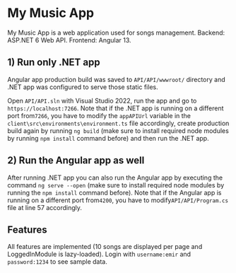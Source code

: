 # My Music App

My Music App is a web application used for songs management. Backend: ASP.NET 6 Web API. Frontend: Angular 13.

## 1) Run only .NET app

Angular app production build was saved to `API/API/wwwroot/` directory and .NET app was configured to serve those static files.

Open `API/API.sln` with Visual Studio 2022, run the app and go to `https://localhost:7266`. Note that if the .NET app is running on a different port from`7266`, you have to modify the `appAPIUrl` variable in the `client\src\environments\environment.ts` file accordingly, create production build again by running `ng build` (make sure to install required node modules by running `npm install` command before) and then run the .NET app.

## 2) Run the Angular app as well

After running .NET app you can also run the Angular app by executing the command `ng serve --open` (make sure to install required node modules by running the `npm install` command before). Note that if the Angular app is running on a different port from`4200`, you have to modify`API/API/Program.cs` file at line 57 accordingly.

## Features

All features are implemented (10 songs are displayed per page and LoggedInModule is lazy-loaded). Login with `username:emir` and `password:1234` to see sample data.
